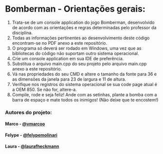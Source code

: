 # Bomberman - Orientações gerais:

1) Trata-se de um console application do jogo Bomberman, desenvolvido de acordo com as orientações e regras determinadas pelo professor da disciplina.
2) Todas as informações pertinentes ao desenvolvimento deste código encontram-se no PDF anexo a este repositório.
3) O programa só deverá ser rodado em Windows, uma vez que as bibliotecas do código não suportam outro sistema operacional.
4) Crie um console application em sua IDE de preferência.
5) Substitua o arquivo main.cpp do seu projeto pelo arquivo main.cpp anexo a este repositório.
6) Vá nas propriedades do seu CMD e altere o tamanho da fonte para 36 e as dimensões da janela para 23 de largura e 11 de altura.
7) Verifique nos registros do sistema operacional se sua code page atual é a OEM 850. Se não for, altere-a.
8) Compile, rode e seja feliz! Ande com as setinhas, plante a bomba com a barra de espaço e mate todos os inimigos! (Não deixe que te encostem!)

### Autores do projeto:
#### Marco - [@vmarcoo](https://github.com/vmarcoo)
#### Felype - [@felypemolinari](https://github.com/felypemolinari)
#### Laura - [@laurafheckmann](https://github.com/laurafheckmann)

